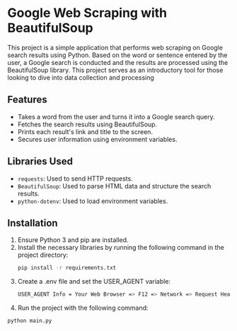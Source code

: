 # Google Web Scraping with BeautifulSoup

 This project is a simple application that performs web scraping on Google search results using Python. Based on the word or sentence entered by the user, a Google search is conducted and the results are processed using the BeautifulSoup library. This project serves as an introductory tool for those looking to dive into data collection and processing

## Features
- Takes a word from the user and turns it into a Google search query.
- Fetches the search results using BeautifulSoup.
- Prints each result's link and title to the screen.
- Secures user information using environment variables.

## Libraries Used

- `requests`: Used to send HTTP requests.
- `BeautifulSoup`: Used to parse HTML data and structure the search results.
- `python-dotenv`: Used to load environment variables.

## Installation

1. Ensure Python 3 and pip are installed.
2. Install the necessary libraries by running the following command in the project directory:
   ```bash
   pip install -r requirements.txt
3. Create a .env file and set the USER_AGENT variable:
    ```bash
    USER_AGENT Info = Your Web Browser => F12 => Network => Request Headers => User-Agent
   
4.  Run the project with the following command:
   ```bash
   python main.py
